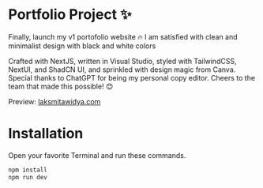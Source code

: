 # Portfolio Project ✨

Finally, launch my v1 portofolio website 🔥 
I am satisfied with clean and minimalist design with black and white colors


Crafted with NextJS, written in Visual Studio, styled with TailwindCSS, NextUI, and ShadCN UI, and sprinkled with design magic from Canva. Special thanks to ChatGPT for being my personal copy editor. Cheers to the team that made this possible! 😊

Preview: [laksmitawidya.com](https://laksmitawidya.com) 

# Installation
Open your favorite Terminal and run these commands.

```sh
npm install
npm run dev
```
